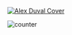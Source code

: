 [![Alex Duval Cover](https://res.cloudinary.com/dey128wj1/image/upload/v1594650260/cover_2x_vnypvx.png)](https://www.alexduval.fr/)  

![counter](https://ennjgcps5pdut2y.m.pipedream.net)
